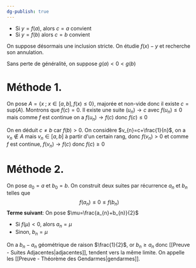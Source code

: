 ```yaml
---
dg-publish: true
---
```


- Si $y=f(a)$, alors $c=a$ convient
- Si $y=f(b)$ alors $c=b$ convient 


On suppose désormais une inclusion stricte. On étudie $f(x)-y$ et recherche son annulation.

Sans perte de généralité, on suppose $g(a)< 0 < g(b)$

# Méthode $\mathfrak{1.}$

On pose $A=\{ x\;;\; x\in [a,b], f(x)\leq 0 \}$, majorée et non-vide donc il existe $c=\text{sup}(A)$.
Montrons que $f(c)=0$.
Il existe une suite $(u_{n})\to c$ avec $f(u_{n})\leq 0$ mais comme $f$ est continue on a $f(u_{n})\to f(c)$ donc $f(c)\leq 0$

On en déduit $c\neq b$ car $f(b) > 0$.
On considère $v_{n}=c+\frac{1}{n}$, on a $v_{n}\not \in A$ mais $v_{n}\in [a,b]$ à partir d'un certain rang, donc $f(v_{n}) > 0$
et comme $f$ est continue,
$f(v_{n})\to f(c)$ donc $f(c) \geq 0$


# Méthode $\mathfrak{2.}$

On pose $a_{0}=a$ et $b_{0}=b$. On construit deux suites par récurrence $a_{n}$ et $b_{n}$ telles que 
$$
f(a_{n})\leq 0 \leq f(b_{n})
$$
__Terme suivant__:
On pose $\mu=\frac{a_{n}+b_{n}}{2}$
- Si $f(\mu)< 0$, alors $a_{n} =\mu$
- Sinon, $b_{n}=\mu$

On a $b_{n}-a_{n}$ géométrique de raison $\frac{1}{2}$, or $b_{n}\geq a_{n}$ donc [[Preuve - Suites Adjacentes|adjacentes]], tendent vers la même limite. 
On appelle les [[Preuve - Théorème des Gendarmes|gendarmes]].


